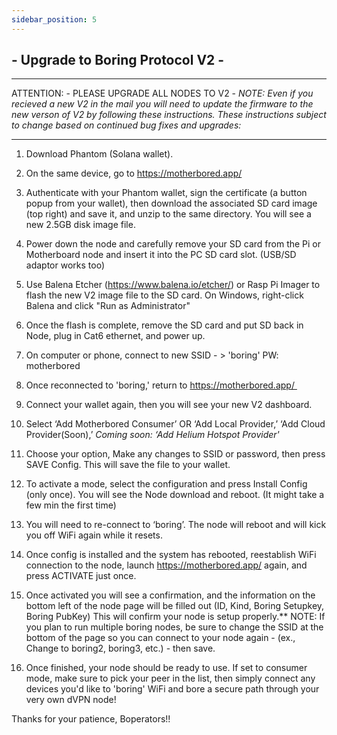 ```yaml
---
sidebar_position: 5
---
```


## - Upgrade to Boring Protocol V2 -
---
ATTENTION: - PLEASE UPGRADE ALL NODES TO V2 - <i>NOTE: Even if you recieved a new V2 in the mail you will need to update the firmware to the new verson of V2 by following these instructions. These instructions subject to change based on continued bug fixes and upgrades:</i>

---

1. Download Phantom (Solana wallet).
2. On the same device, go to https://motherbored.app/
3. Authenticate with your Phantom wallet, sign the certificate (a button popup from your wallet), then download the associated SD card image (top right) and save it, and unzip to the same directory. You will see a new 2.5GB disk image file. 
4. Power down the node and carefully remove your SD card from the Pi or Motherboard node and insert it into the PC SD card slot. (USB/SD adaptor works too)
5. Use Balena Etcher (https://www.balena.io/etcher/) or Rasp Pi Imager to flash the new V2 image file to the SD card. On Windows, right-click Balena and click "Run as Administrator" 
6. Once the flash is complete, remove the SD card and put SD back in Node, plug in Cat6 ethernet, and power up.
7. On computer or phone, connect to new SSID - > 'boring' PW: motherbored 
8. Once reconnected to 'boring,' return to https://motherbored.app/    
9. Connect your wallet again, then you will see your new V2 dashboard.     
10. Select ‘Add Motherbored Consumer’ OR ‘Add Local Provider,’ ‘Add Cloud Provider(Soon),’ <i>Coming soon: ‘Add Helium Hotspot Provider'</i>     
11. Choose your option, Make any changes to SSID or password, then press SAVE Config. This will save the file to your wallet. 
12. To activate a mode, select the configuration and press Install Config (only once). You will see the Node download and reboot. (It might take a few min the first time)
 
13. You will need to re-connect to ‘boring’. The node will reboot and will kick you off WiFi again while it resets.
14. Once config is installed and the system has rebooted, reestablish WiFi connection to the node, launch https://motherbored.app/ again, and press ACTIVATE just once.
15. Once activated you will see a confirmation, and the information on the bottom left of the node page will be filled out (ID, Kind, Boring Setupkey, Boring PubKey) This will confirm your node is setup properly.** NOTE: If you plan to run multiple boring nodes, be sure to change the SSID at the bottom of the page so you can connect to your node again - (ex., Change to boring2, boring3, etc.) - then save. 
16. Once finished, your node should be ready to use. If set to consumer mode, make sure to pick your peer in the list, then simply connect any devices you'd like to 'boring' WiFi and bore a secure path through your very own dVPN node!

Thanks for your patience, Boperators!!
